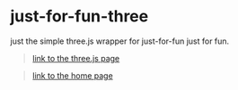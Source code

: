 # just-for-fun-three

just the simple three.js wrapper for just-for-fun just for fun.

>  [link to the three.js page](https://just-for-fun-three.vercel.app/)

>  [link to the home page](https://just-for-fun-gold.vercel.app/)


